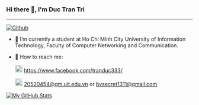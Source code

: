 ### Hi there 👋, I'm Duc Tran Tri

---
[![Github](https://img.shields.io/github/followers/ductt02?label=Follow&style=social)](https://github.com/ductt02)

- 🌱 I’m currently a student at Ho Chi Minh City University of Information Technology, Faculty of Computer Networking and
Communication.
- 🌱 How to reach me:

  <img src="https://user-images.githubusercontent.com/79967416/136421779-6bbee67b-5cd2-4d65-b6e0-e7174e40f34a.png" width="20px" height="20px" style="text-align: center;"> https://www.facebook.com/tranduc333/

  <img src="https://user-images.githubusercontent.com/79967416/136422176-6d75e603-b4ca-4bf1-aa7c-1024e857cd7f.png" width="20px" height="20px"> 20520454@gm.uit.edu.vn or bvsecret1311@gmail.com

[![My GitHub Stats](https://github-readme-stats.vercel.app/api/?username=ductt02&count_private=true&theme=tokyonight&showicons=true)]()

<!--
**ductt02/ductt02** is a ✨ _special_ ✨ repository because its `README.md` (this file) appears on your GitHub profile.

Here are some ideas to get you started:

- 🔭 I’m currently working on ...
- 🌱 I’m currently learning ...
- 👯 I’m looking to collaborate on ...
- 🤔 I’m looking for help with ...
- 💬 Ask me about ...
- 📫 How to reach me: ...
- 😄 Pronouns: ...
- ⚡ Fun fact: ...
-->
